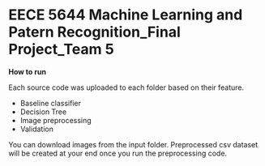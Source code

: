 # EECE 5644 Machine Learning and Patern Recognition_Final Project_Team 5

<B>How to run</B>

Each source code was uploaded to each folder based on their feature.
- Baseline classifier
- Decision Tree
- Image preprocessing
- Validation

You can download images from the input folder. Preprocessed csv dataset will be created at your end once you run the preprocessing code.
